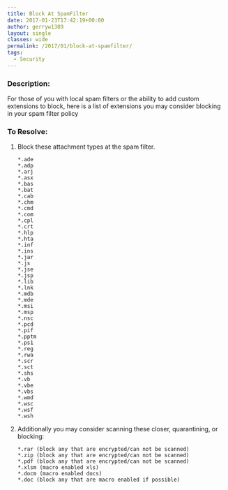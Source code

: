 ```yaml
---
title: Block At SpamFilter
date: 2017-01-23T17:42:19+00:00
author: gerryw1389
layout: single
classes: wide
permalink: /2017/01/block-at-spamfilter/
tags:
  - Security
---
```

<!--more-->

### Description:

For those of you with local spam filters or the ability to add custom extensions to block, here is a list of extensions you may consider blocking in your spam filter policy

### To Resolve:

1. Block these attachment types at the spam filter.

   ```escape
   *.ade  
   *.adp  
   *.arj  
   *.asx  
   *.bas  
   *.bat  
   *.cab  
   *.chm  
   *.cmd  
   *.com  
   *.cpl  
   *.crt  
   *.hlp  
   *.hta  
   *.inf  
   *.ins  
   *.jar  
   *.js  
   *.jse  
   *.jsp  
   *.lib  
   *.lnk  
   *.mdb  
   *.mde  
   *.msi  
   *.msp  
   *.nsc  
   *.pcd  
   *.pif  
   *.pptm  
   *.ps1  
   *.reg  
   *.rwa  
   *.scr  
   *.sct  
   *.shs  
   *.vb  
   *.vbe  
   *.vbs  
   *.wmd  
   *.wsc  
   *.wsf  
   *.wsh
   ```

2. Additionally you may consider scanning these closer, quarantining, or blocking:

   ```escape
   *.rar (block any that are encrypted/can not be scanned)  
   *.zip (block any that are encrypted/can not be scanned)  
   *.pdf (block any that are encrypted/can not be scanned)  
   *.xlsm (macro enabled xls)  
   *.docm (macro enabled docs)  
   *.doc (block any that are macro enabled if possible)
   ```